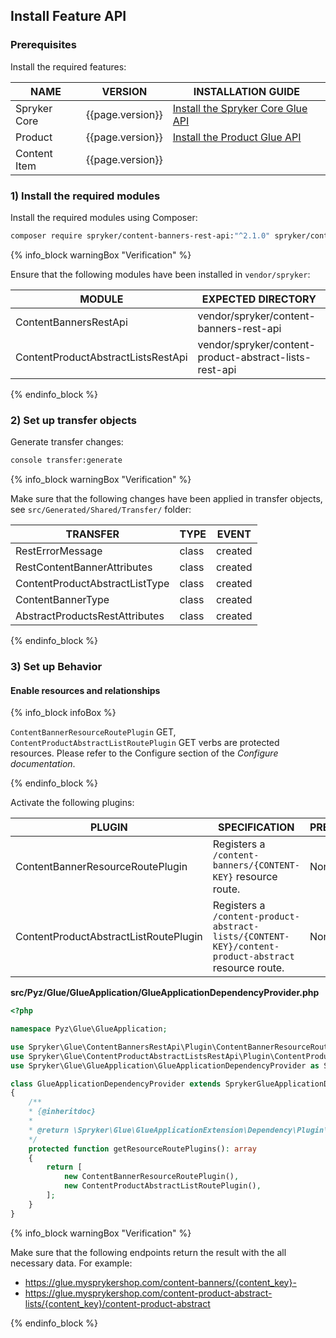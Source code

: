 

## Install Feature API

### Prerequisites

Install the required features:

| NAME | VERSION | INSTALLATION GUIDE |
| --- | --- | --- |
| Spryker Core | {{page.version}} | [Install the Spryker Core Glue API](/docs/pbc/all/miscellaneous/{{page.version}}/install-and-upgrade/install-glue-api/install-the-spryker-core-glue-api.html) |
| Product | {{page.version}} | [Install the Product Glue API](/docs/pbc/all/product-information-management/{{page.version}}/base-shop/install-and-upgrade/install-glue-api/install-the-product-glue-api.html) |
| Content Item | {{page.version}} |  |

### 1) Install the required modules

Install the required modules using Composer:

```bash
composer require spryker/content-banners-rest-api:"^2.1.0" spryker/content-product-abstract-lists-rest-api:"^1.0.0" --update-with-dependencies
```

{% info_block warningBox "Verification" %}

Ensure that the following modules have been installed in `vendor/spryker`:

| MODULE | EXPECTED DIRECTORY |
| --- | --- |
| ContentBannersRestApi | vendor/spryker/content-banners-rest-api |
| ContentProductAbstractListsRestApi | vendor/spryker/content-product-abstract-lists-rest-api |

{% endinfo_block %}

### 2) Set up transfer objects

Generate transfer changes:

```bash
console transfer:generate
```

{% info_block warningBox "Verification" %}


Make sure that the following changes have been applied in transfer objects, see `src/Generated/Shared/Transfer/` folder:

| TRANSFER | TYPE | EVENT |
| --- | --- | --- |
| RestErrorMessage | class | created |
| RestContentBannerAttributes | class | created |
| ContentProductAbstractListType | class | created |
| ContentBannerType | class | created |
| AbstractProductsRestAttributes | class | created |

{% endinfo_block %}


### 3) Set up Behavior

#### Enable resources and relationships

{% info_block infoBox %}

`ContentBannerResourceRoutePlugin` GET, `ContentProductAbstractListRoutePlugin` GET verbs are protected resources. Please refer to the Configure section of the *Configure documentation*.

{% endinfo_block %}

Activate the following plugins:

| PLUGIN | SPECIFICATION | PREREQUISITES | NAMESPACE |
| --- | --- | --- | --- |
| ContentBannerResourceRoutePlugin | Registers a `/content-banners/{CONTENT-KEY}` resource route. | None | Spryker\Glue\ContentBannersRestApi\Plugin |
| ContentProductAbstractListRoutePlugin | Registers a `/content-product-abstract-lists/{CONTENT-KEY}/content-product-abstract` resource route. | None | Spryker\Glue\ContentProductAbstractListsRestApi\Plugin |

**src/Pyz/Glue/GlueApplication/GlueApplicationDependencyProvider.php**

```php
<?php

namespace Pyz\Glue\GlueApplication;

use Spryker\Glue\ContentBannersRestApi\Plugin\ContentBannerResourceRoutePlugin;
use Spryker\Glue\ContentProductAbstractListsRestApi\Plugin\ContentProductAbstractListRoutePlugin;
use Spryker\Glue\GlueApplication\GlueApplicationDependencyProvider as SprykerGlueApplicationDependencyProvider;

class GlueApplicationDependencyProvider extends SprykerGlueApplicationDependencyProvider
{
	/**
	* {@inheritdoc}
	*
	* @return \Spryker\Glue\GlueApplicationExtension\Dependency\Plugin\ResourceRoutePluginInterface[]
	*/
	protected function getResourceRoutePlugins(): array
	{
		return [
			new ContentBannerResourceRoutePlugin(),
			new ContentProductAbstractListRoutePlugin(),
		];
	}
}
```

{% info_block warningBox "Verification" %}

Make sure that the following endpoints return the result with the all necessary data. For example:
- https://glue.mysprykershop.com/content-banners/{content_key}-
- https://glue.mysprykershop.com/content-product-abstract-lists/{content_key}/content-product-abstract

{% endinfo_block %}

